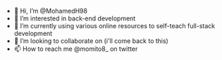 - 👋 Hi, I’m @MohamedH98
- 👀 I’m interested in back-end development
- 🌱 I’m currently using various online resources to self-teach full-stack development
- 💞️ I’m looking to collaborate on (i'll come back to this)
- 📫 How to reach me @momito8_ on twitter

<!---
MohamedH98/MohamedH98 is a ✨ special ✨ repository because its `README.md` (this file) appears on your GitHub profile.
You can click the Preview link to take a look at your changes.
--->
